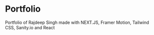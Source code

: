 # Portfolio
Portfolio of Rajdeep Singh made with NEXT.JS, Framer Motion, Tailwind CSS, Sanity.io and React

